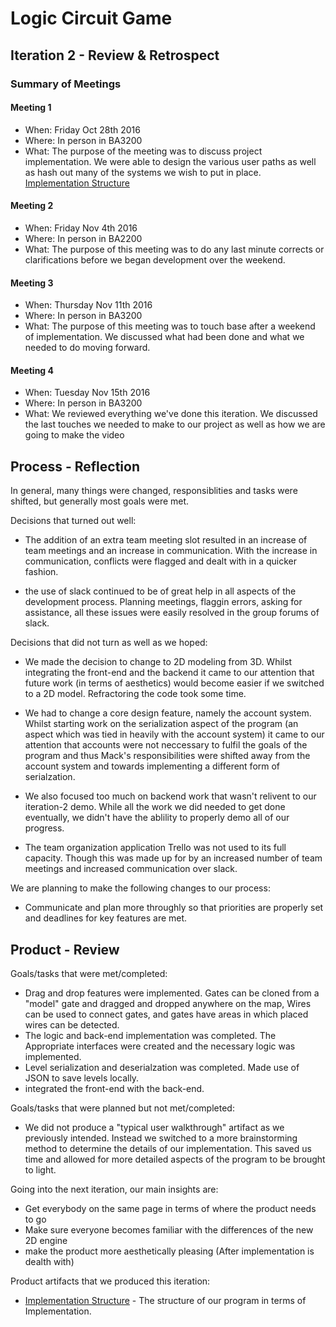 # Logic Circuit Game

## Iteration 2 - Review & Retrospect

### Summary of Meetings

#### Meeting 1
 * When: Friday Oct 28th 2016
 * Where: In person in BA3200
 * What: The purpose of the meeting was to discuss project implementation. We were able to design the various user paths as well as hash out many of the systems we wish to put in place. [Implementation Structure][Implementation Structure]

#### Meeting 2
 * When: Friday Nov 4th 2016
 * Where: In person in BA2200
 * What: The purpose of this meeting was to do any last minute corrects or clarifications before we began development over the weekend. 

#### Meeting 3
  * When: Thursday Nov 11th 2016
  * Where: In person in BA3200
  * What: The purpose of this meeting was to touch base after a weekend of implementation. We discussed what had been done and what we needed to do moving forward. 

#### Meeting 4
  * When: Tuesday Nov 15th 2016
  * Where: In person in BA3200
  * What: We reviewed everything we've done this iteration. We discussed the last touches we needed to make to our project as well as how we are going to make the video

## Process - Reflection

In general, many things were changed, responsiblities and tasks were shifted, but generally most goals were met.

Decisions that turned out well:

- The addition of an extra team meeting slot resulted in an increase of team meetings and an increase in communication. With the increase in communication, conflicts were flagged and dealt with in a quicker fashion.

- the use of slack continued to be of great help in all aspects of the development process. Planning meetings, flaggin errors, asking for assistance, all these issues were easily resolved in the group forums of slack.

Decisions that did not turn as well as we hoped:

- We made the decision to change to 2D modeling from 3D. Whilst integrating the front-end and the backend it came to our attention that future work (in terms of aesthetics) would become easier if we switched to a 2D model. Refractoring the code took some time.

- We had to change a core design feature, namely the account system. Whilst starting work on the serialization aspect of the program (an aspect which was tied in heavily with the account system) it came to our attention that accounts were not neccessary to fulfil the goals of the program and thus Mack's responsibilities were shifted away from the account system and towards implementing a different form of serialzation.

- We also focused too much on backend work that wasn't relivent to our iteration-2 demo. While all the work we did needed to get done eventually, we didn't have the ablility to properly demo all of our progress.

- The team organization application Trello was not used to its full capacity. Though this was made up for by an increased number of team meetings and increased communication over slack.

We are planning to make the following changes to our process:

- Communicate and plan more throughly so that priorities are properly set and deadlines for key features are met.

## Product - Review

Goals/tasks that were met/completed:

- Drag and drop features were implemented. Gates can be cloned from a "model" gate and dragged and dropped anywhere on the map, Wires can be used to connect gates, and gates have areas in which placed wires can be detected.
- The logic and back-end implementation was completed. The Appropriate interfaces were created and the necessary logic was implemented.
- Level serialization and deserialzation was completed. Made use of JSON to save levels locally.
- integrated the front-end with the back-end.

Goals/tasks that were planned but not met/completed:

- We did not produce a "typical user walkthrough" artifact as we previously intended. Instead we switched to a more brainstorming method to determine the details of our implementation. This saved us time and allowed for more detailed aspects of the program to be brought to light.

Going into the next iteration, our main insights are:

- Get everybody on the same page in terms of where the product needs to go
- Make sure everyone becomes familiar with the differences of the new 2D engine
- make the product more aesthetically pleasing (After implementation is dealth with)

Product artifacts that we produced this iteration:
 * [Implementation Structure][Implementation Structure] - The structure of our program in terms of Implementation. 

[Implementation Structure]: https://docs.google.com/document/d/1t1vzYvifu1viiE6vm9i3t4oosKgifU6RrB5jUNmpuho/edit
